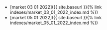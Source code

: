 - [market 03 01 2022]({{ site.baseurl }}{% link indexes/market_03_01_2022_index.md %})
- [market 05 01 2022]({{ site.baseurl }}{% link indexes/market_05_01_2022_index.md %})

